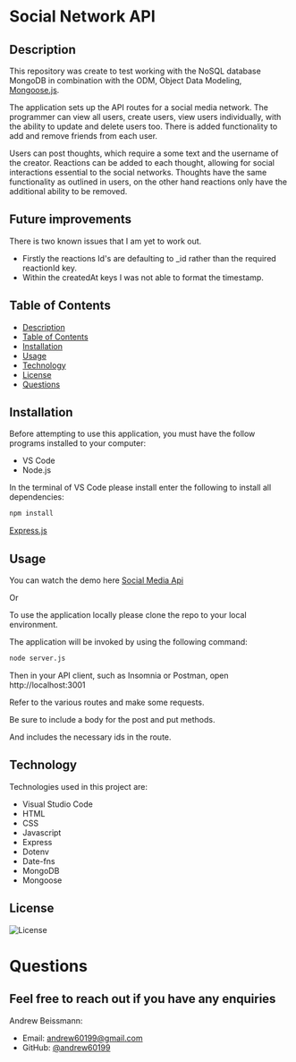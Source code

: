 # Social Network API

## Description

This repository was create to test working with the NoSQL database MongoDB in combination with the ODM, Object Data Modeling, [Mongoose.js](https://mongoosejs.com/).

The application sets up the API routes for a social media network. The programmer can view all users, create users, view users individually, with the ability to update and delete users too. There is added functionality to add and remove friends from each user.

Users can post thoughts, which require a some text and the username of the creator. Reactions can be added to each thought, allowing for social interactions essential to the social networks. Thoughts have the same functionality as outlined in users, on the other hand reactions only have the additional ability to be removed.

## Future improvements

There is two known issues that I am yet to work out.

- Firstly the reactions Id's are defaulting to _id rather than the required reactionId key.
- Within the createdAt keys I was not able to format the timestamp. 

## Table of Contents
  - [Description](#description)
  - [Table of Contents](#table-of-contents)
  - [Installation](#installation)
  - [Usage](#usage)
  - [Technology](#technology)
  - [License](#license)
  - [Questions](#questions)

## Installation 
Before attempting to use this application, you must have the follow programs installed to your computer: 

  - VS Code
  - Node.js
  
  In the terminal of VS Code please install enter the following to install all dependencies: 
  ```bash
  npm install
  ```
[Express.js](https://expressjs.com/en/starter/installing.html)

## Usage

You can watch the demo here [Social Media Api](https://drive.google.com/file/d/1savCr5BRNdELmK4gPyKBOprpVHCa6YHP/view?usp=sharing)

Or 

 To use the application locally please clone the repo to your local environment.

 The application will be invoked by using the following command:

  ```bash
  node server.js
  ```
  Then in your API client, such as Insomnia or Postman, open http://localhost:3001

Refer to the various routes and make some requests.

Be sure to include a body for the post and put methods.

And includes the necessary ids in the route.

## Technology
Technologies used in this project are:
* Visual Studio Code
* HTML
* CSS
* Javascript
* Express
* Dotenv
* Date-fns
* MongoDB
* Mongoose

## License 
![License](https://img.shields.io/github/license/andrew60199/social-network-api-01)

# Questions

## Feel free to reach out if you have any enquiries

Andrew Beissmann:
* Email: andrew60199@gmail.com
* GitHub: [@andrew60199](https://github.com/andrew60199)
